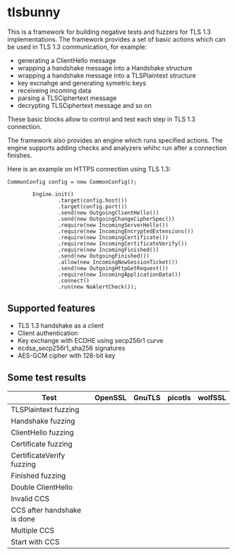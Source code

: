 # tlsbunny

This is a framework for building negative tests and fuzzers for TLS 1.3 implementations. The framework provides a set of basic actions which can be used in TLS 1.3 communication, for example:

- generating a ClientHello message
- wrapping a handshake message into a Handshake structure
- wrapping a handshake message into a TLSPlaintext structure
- key excnahge and generating symetric keys
- receiveing incoming data
- parsing a TLSCiphertext message
- decrypting TLSCiphertext message and so on

These basic blocks allow to control and test each step in TLS 1.3 connection.

The framework also provides an engine which runs specified actions. The engine supports adding checks and analyzers whihc run after a connection finishes.

Here is an example on HTTPS connection using TLS 1.3:

```
CommonConfig config = new CommonConfig();

        Engine.init()
                .target(config.host())
                .target(config.port())
                .send(new OutgoingClientHello())
                .send(new OutgoingChangeCipherSpec())
                .require(new IncomingServerHello())
                .require(new IncomingEncryptedExtensions())
                .require(new IncomingCertificate())
                .require(new IncomingCertificateVerify())
                .require(new IncomingFinished())
                .send(new OutgoingFinished())
                .allow(new IncomingNewSessionTicket())
                .send(new OutgoingHttpGetRequest())
                .require(new IncomingApplicationData())
                .connect()
                .run(new NoAlertCheck());
```

## Supported features

- TLS 1.3 handshake as a client
- Client authentication
- Key exchange with ECDHE using secp256r1 curve
- ecdsa_secp256r1_sha256 signatures
- AES-GCM cipher with 128-bit key

## Some test results

| Test        | OpenSSL           | GnuTLS  | picotls | wolfSSL |
| ------------- |-------------| -----|---------------|-------|
| TLSPlaintext fuzzing      |       |       |         |      |
| Handshake fuzzing        |         |       |      |      |
| ClientHello fuzzing         |         |       |      |      |
| Certificate fuzzing         |         |       |      |      |
| CertificateVerify fuzzing         |         |       |      |      |
| Finished fuzzing         |         |       |      |      |
| Double ClientHello         |         |       |      |      |
| Invalid CCS          |         |       |      |      |
| CCS after handshake is done         |         |       |      |      |
| Multiple CCS         |         |       |      |      |
| Start with CCS         |         |       |      |      |
